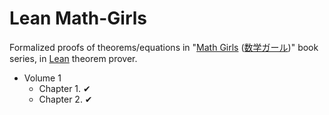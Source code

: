 # Lean Math-Girls

Formalized proofs of theorems/equations in "[Math Girls](https://www.amazon.com/gp/bookseries/B00YYJYP2C) ([数学ガール](https://www.amazon.co.jp/gp/product/B07B6TVR3W?ref_=series_rw_dp_labf))" book series, in [Lean](https://github.com/leanprover/lean) theorem prover.

- Volume 1
  - Chapter 1. ✔
  - Chapter 2. ✔